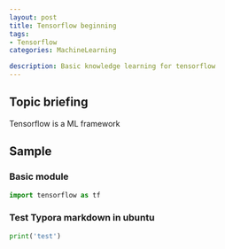 ```yaml
---
layout: post
title: Tensorflow beginning
tags:
- Tensorflow
categories: MachineLearning

description: Basic knowledge learning for tensorflow
---
```

## Topic briefing
Tensorflow is a ML framework

## Sample
### Basic module

```python
import tensorflow as tf
```

### Test Typora markdown in ubuntu

```python
print('test')
```



